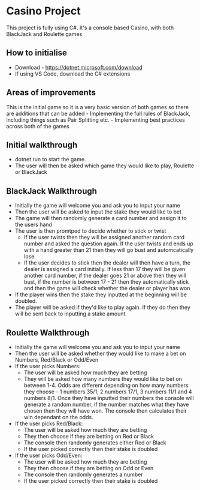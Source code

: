 # Casino Project

This project is fully using C#. It's a console based Casino, with both BlackJack and Roulette games

## How to initialise
- Download - https://dotnet.microsoft.com/download
- If using VS Code, download the C# extensions 

## Areas of improvements
This is the initial game so it is a very basic version of both games so there are additions that can be added
    - Implementing the full rules of BlackJack, including things such as Pair Splitting etc. 
    - Implementing best practices across both of the games

## Initial walkthrough
- dotnet run to start the game. 
- The user will then be asked which game they would like to play, Roulette or BlackJack

## BlackJack Walkthrough
- Initially the game will welcome you and ask you to input your name
- Then the user will be asked to input the stake they would like to bet
- The game will then randomly generate a card number and assign it to the users hand
- The user is then promtped to decide whether to stick or twist
    - If the user twists then they will be assigned another random card number and asked the question again. If the user twists and ends up with a hand greater than 21 then they will go bust and automcatically lose
    - If the user decides to stick then the dealer will then have a turn, the dealer is assigned a card initially. If less than 17 they will be given another card number, if the dealer goes 21 or above then they will bust, if the number is between 17 - 21 then they automatically stick and then the game will check whether the dealer or player has won
- If the player wins then the stake they inputted at the beginning will be doubled.
- The player will be asked if they'd like to play again. If they do then they will be sent back to inputting a stake amount.


## Roulette Walkthrough
- Initially the game will welcome you and ask you to input your name
- Then the user will be asked whether they would like to make a bet on Numbers, Red/Black or Odd/Even
- If the user picks Numbers:
    - The user will be asked how much they are betting
    - They will be asked how many numbers they would like to bet on between 1-4. Odds are different depending on how many numbers they choose - 1 numbers 35/1, 2 numbers 17/1, 3 numbers 11/1 and 4 numbers 8/1. Once they have inputted their numbers the console will generate a random number, if the number matches what they have chosen then they will have won. The console then calculates their win dependant on the odds. 
- If the user picks Red/Black:
    - The user will be asked how much they are betting
    - They then choose if they are betting on Red or Black
    - The console then randomly generates either Red or Black
    - If the user picked correctly then their stake is doubled
- If the user picks Odd/Even:
    - The user will be asked how much they are betting
    - They then choose if they are betting on Odd or Even
    - The console then randomly generates a number
    - If the user picked correctly then their stake is doubled
